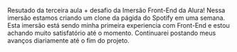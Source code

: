 Resutado da terceira aula + desafio da Imersão Front-End da Alura!
Nessa imersão estamos criando um clone da págida do Spotify em uma semana. Esta imersão está sendo minha primeira experiencia com Front-End e estou achando muito satisfatório até o momento.
Continuarei postando meus avanços diariamente até o fim do projeto.
